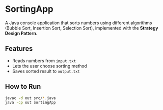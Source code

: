 # SortingApp 

A Java console application that sorts numbers using different algorithms (Bubble Sort, Insertion Sort, Selection Sort), implemented with the **Strategy Design Pattern**.

##  Features
- Reads numbers from `input.txt`
- Lets the user choose sorting method
- Saves sorted result to `output.txt`

##  How to Run

```bash
javac -d out src/*.java
java -cp out SortingApp

